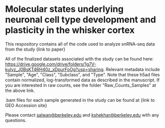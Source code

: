 # Molecular states underlying neuronal cell type development and plasticity in the whisker cortex


This respository contains all of the code used to analyze snRNA-seq data from the study {link to paper} 

All of the finalized datasets associated with the study can be found here:
https://drive.google.com/drive/folders/1g7V-kulvz_J0BsKT4RH40z_xDpurFoOg?usp=sharing. Relevant metadata include "Sample", "Age", "Class", "Subclass", and "Type". Note that these h5ad files contain normalized, log-transformed data as described in the manuscript. If you are interested in raw counts, see the folder "Raw_Counts_Samples" at the above link.

.bam files for each sample generated in the study can be found at {link to GEO Accession site}

Please contact salwan@berkeley.edu and kshekhar@berkeley.edu with any questions.

